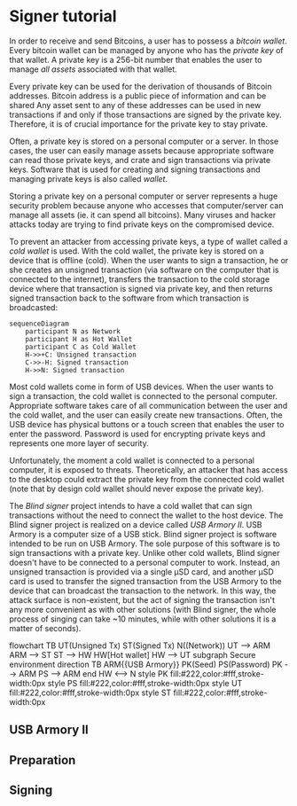 # Signer tutorial

In order to receive and send Bitcoins, a user has to possess a *bitcoin wallet*. Every bitcoin wallet can be managed by anyone who has the *private key* of that wallet. A private key is a 256-bit number that enables the user to manage *all assets* associated with that wallet. 

Every private key can be used for the derivation of thousands of Bitcoin addresses. Bitcoin address is a public piece of information and can be shared   Any asset sent to any of these addresses can be used in new transactions if and only if those transactions are signed by the private key. Therefore, it is of crucial importance for the private key to stay private.

Often, a private key is stored on a personal computer or a server. In those cases, the user can easily manage assets because appropriate software can read those private keys, and crate and sign transactions via private keys. Software that is used for creating and signing transactions and managing private keys is also called  *wallet*.

Storing a private key on a personal computer or server represents a huge security problem because anyone who accesses that computer/server can manage all assets (ie. it can spend all bitcoins). Many viruses and hacker attacks today are trying to find private keys on the compromised device. 

To prevent an attacker from accessing private keys, a type of wallet called a *cold wallet* is used. With the cold wallet, the private key is stored on a device that is offline (cold). When the user wants to sign a transaction, he or she creates an unsigned transaction (via software on the computer that is connected to the internet), transfers the transaction to the cold storage device where that transaction is signed via private key, and then returns signed transaction back to the software from which transaction is broadcasted:

```mermaid
sequenceDiagram
    participant N as Network
    participant H as Hot Wallet
    participant C as Cold Wallet
    H->>+C: Unsigned transaction
    C->>-H: Signed transaction
    H->>N: Signed transaction
```

Most cold wallets come in form of USB devices. When the user wants to sign a transaction, the cold wallet is connected to the personal computer. Appropriate software takes care of all communication between the user and the cold wallet, and the user can easily create new transactions. Often, the USB device has physical buttons or a touch screen that enables the user to enter the password. Password is used for encrypting private keys and represents one more layer of security. 

Unfortunately, the moment a cold wallet is connected to a personal computer, it is exposed to threats. Theoretically, an attacker that has access to the desktop could extract the private key from the connected cold wallet (note that by design cold wallet should never expose the private key).

The *Blind signer* project intends to have a cold wallet that can sign transactions without the need to connect the wallet to the host device. The Blind signer project is realized on a device called *USB Armory II*. USB Armory is a computer size of a USB stick. Blind signer project is software intended to be run on USB Armory. The sole purpose of this software is to sign transactions with a private key. Unlike other cold wallets, Blind signer doesn't have to be connected to a personal computer to work. Instead, an unsigned transaction is provided via a single μSD card, and another μSD card is used to transfer the signed transaction from the USB Armory to the device that can broadcast the transaction to the network. In this way, the attack surface is non-existent, but the act of signing the transaction isn't any more convenient as with other solutions (with Blind signer, the whole process of singing can take ~10 minutes, while with other solutions it is a matter of seconds). 


flowchart TB
    UT(Unsigned Tx)
    ST(Signed Tx)
    N((Network))
    UT --> ARM
    ARM --> ST
    ST --> HW
    HW[Hot wallet]
    HW --> UT
    subgraph Secure environment
        direction TB
        ARM{{USB Armory}}
        PK(Seed)
        PS(Password)
        PK --> ARM
        PS --> ARM
    end
    HW <--> N
    style PK fill:#222,color:#fff,stroke-width:0px
    style PS fill:#222,color:#fff,stroke-width:0px
    style UT fill:#222,color:#fff,stroke-width:0px
    style ST fill:#222,color:#fff,stroke-width:0px


## USB Armory II


## Preparation


## Signing
